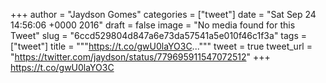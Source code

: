 
+++
author = "Jaydson Gomes"
categories = ["tweet"]
date = "Sat Sep 24 14:56:06 +0000 2016"
draft = false
image = "No media found for this Tweet"
slug = "6ccd529804d847a6e73da57541a5e010f46c1f3a"
tags = ["tweet"]
title = """https://t.co/gwU0laYO3C..."""
tweet = true
tweet_url = "https://twitter.com/jaydson/status/779695911547072512"
+++
https://t.co/gwU0laYO3C
